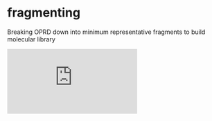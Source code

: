 # fragmenting
Breaking OPRD down into minimum representative fragments to build molecular library

![Test plot](https://github.com/georgehodgin/fragmenting/blob/main/BRICS_fragments_chemical_space_plot.html)

